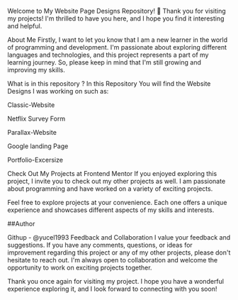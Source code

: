 Welcome to My Website Page Designs Repository! 👋
Thank you for visiting my projects! I'm thrilled to have you here, and I hope you find it interesting and helpful.

About Me
Firstly, I want to let you know that I am a new learner in the world of programming and development. I'm passionate about exploring different languages and technologies, and this project represents a part of my learning journey. So, please keep in mind that I'm still growing and improving my skills.

What is in this repository ?
In this Repository You will find the Website Designs I was working on such as:

Classic-Website

Netflix Survey Form

Parallax-Website

Google landing Page

Portfolio-Excersize

Check Out My Projects at Frontend Mentor
If you enjoyed exploring this project, I invite you to check out my other projects as well. I am passionate about programming and have worked on a variety of exciting projects.

Feel free to explore projects at your convenience. Each one offers a unique experience and showcases different aspects of my skills and interests.

##Author

Githup - @yucel1993
Feedback and Collaboration
I value your feedback and suggestions. If you have any comments, questions, or ideas for improvement regarding this project or any of my other projects, please don't hesitate to reach out. I'm always open to collaboration and welcome the opportunity to work on exciting projects together.

Thank you once again for visiting my project. I hope you have a wonderful experience exploring it, and I look forward to connecting with you soon!
